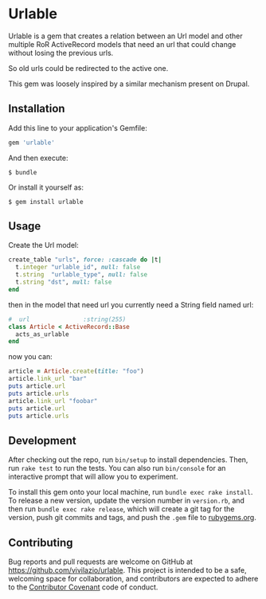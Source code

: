 # Urlable

Urlable is a gem that creates a relation between an Url model and other multiple RoR ActiveRecord models that need an url that could change without losing the previous urls.

So old urls could be redirected to the active one.

This gem was loosely inspired by a similar mechanism present on Drupal.

## Installation

Add this line to your application's Gemfile:

```ruby
gem 'urlable'
```

And then execute:

    $ bundle

Or install it yourself as:

    $ gem install urlable

## Usage

Create the Url model:

```ruby
create_table "urls", force: :cascade do |t|
  t.integer "urlable_id", null: false
  t.string  "urlable_type", null: false
  t.string "dst", null: false
end
```

then in the model that need url you currently need a String field named url:
```ruby
#  url               :string(255)
class Article < ActiveRecord::Base
  acts_as_urlable
end
```

now you can:
```ruby
article = Article.create(title: "foo")
article.link_url "bar"
puts article.url
puts article.urls
article.link_url "foobar"
puts article.url
puts article.urls
```

## Development

After checking out the repo, run `bin/setup` to install dependencies. Then, run `rake test` to run the tests. You can also run `bin/console` for an interactive prompt that will allow you to experiment.

To install this gem onto your local machine, run `bundle exec rake install`. To release a new version, update the version number in `version.rb`, and then run `bundle exec rake release`, which will create a git tag for the version, push git commits and tags, and push the `.gem` file to [rubygems.org](https://rubygems.org).

## Contributing

Bug reports and pull requests are welcome on GitHub at https://github.com/vivilazio/urlable. This project is intended to be a safe, welcoming space for collaboration, and contributors are expected to adhere to the [Contributor Covenant](http://contributor-covenant.org) code of conduct.
